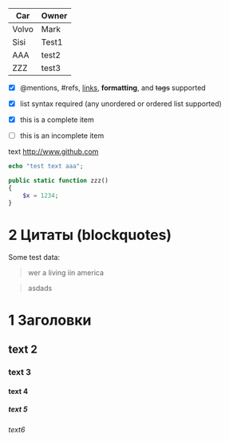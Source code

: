 Car | Owner
--- | -----
Volvo | Mark
Sisi | Test1
AAA | test2
ZZZ | test3

- [x] @mentions, #refs, [links](), **formatting**, and <del>tags</del> supported
- [x] list syntax required (any unordered or ordered list supported)
- [x] this is a complete item
- [ ] this is an incomplete item



text http://www.github.com


```php
echo "test text aaa";

public static function zzz()
{
    $x = 1234;
}

```

# 2 Цитаты (blockquotes)
Some test data:

> wer a living iin america

> asdads









# 1 Заголовки
## text 2
### text 3
#### text 4
##### text 5
###### text6